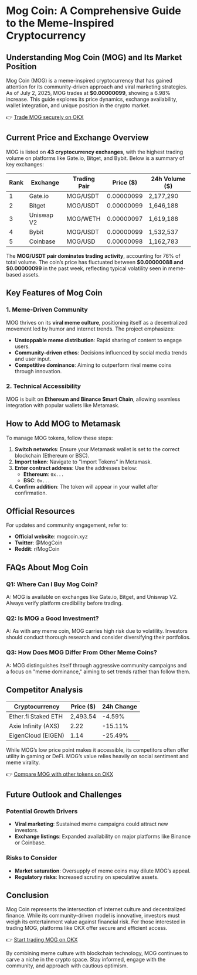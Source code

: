 # Mog Coin: A Comprehensive Guide to the Meme-Inspired Cryptocurrency  

## Understanding Mog Coin (MOG) and Its Market Position  

Mog Coin (MOG) is a meme-inspired cryptocurrency that has gained attention for its community-driven approach and viral marketing strategies. As of July 2, 2025, MOG trades at **$0.00000099**, showing a 6.98% increase. This guide explores its price dynamics, exchange availability, wallet integration, and unique position in the crypto market.  

👉 [Trade MOG securely on OKX](https://bit.ly/okx-bonus)  

## Current Price and Exchange Overview  

MOG is listed on **43 cryptocurrency exchanges**, with the highest trading volume on platforms like Gate.io, Bitget, and Bybit. Below is a summary of key exchanges:  

| Rank | Exchange         | Trading Pair | Price ($)      | 24h Volume ($) |  
|------|------------------|--------------|----------------|----------------|  
| 1    | Gate.io          | MOG/USDT     | 0.00000099     | 2,177,290      |  
| 2    | Bitget           | MOG/USDT     | 0.00000099     | 1,646,188      |  
| 3    | Uniswap V2       | MOG/WETH     | 0.00000097     | 1,619,188      |  
| 4    | Bybit            | MOG/USDT     | 0.00000099     | 1,532,537      |  
| 5    | Coinbase         | MOG/USD      | 0.00000098     | 1,162,783      |  

The **MOG/USDT pair dominates trading activity**, accounting for 76% of total volume. The coin’s price has fluctuated between **$0.00000088 and $0.00000099** in the past week, reflecting typical volatility seen in meme-based assets.  

## Key Features of Mog Coin  

### 1. **Meme-Driven Community**  
MOG thrives on its **viral meme culture**, positioning itself as a decentralized movement led by humor and internet trends. The project emphasizes:  
- **Unstoppable meme distribution**: Rapid sharing of content to engage users.  
- **Community-driven ethos**: Decisions influenced by social media trends and user input.  
- **Competitive dominance**: Aiming to outperform rival meme coins through innovation.  

### 2. **Technical Accessibility**  
MOG is built on **Ethereum and Binance Smart Chain**, allowing seamless integration with popular wallets like Metamask.  

## How to Add MOG to Metamask  

To manage MOG tokens, follow these steps:  
1. **Switch networks**: Ensure your Metamask wallet is set to the correct blockchain (Ethereum or BSC).  
2. **Import token**: Navigate to "Import Tokens" in Metamask.  
3. **Enter contract address**: Use the addresses below:  
   - **Ethereum**: `0x...`  
   - **BSC**: `0x...`  
4. **Confirm addition**: The token will appear in your wallet after confirmation.  

## Official Resources  

For updates and community engagement, refer to:  
- **Official website**: mogcoin.xyz  
- **Twitter**: @MogCoin  
- **Reddit**: r/MogCoin  

## FAQs About Mog Coin  

### Q1: Where Can I Buy Mog Coin?  
A: MOG is available on exchanges like Gate.io, Bitget, and Uniswap V2. Always verify platform credibility before trading.  

### Q2: Is MOG a Good Investment?  
A: As with any meme coin, MOG carries high risk due to volatility. Investors should conduct thorough research and consider diversifying their portfolios.  

### Q3: How Does MOG Differ From Other Meme Coins?  
A: MOG distinguishes itself through aggressive community campaigns and a focus on "meme dominance," aiming to set trends rather than follow them.  

## Competitor Analysis  

| Cryptocurrency         | Price ($)    | 24h Change |  
|------------------------|--------------|------------|  
| Ether.fi Staked ETH    | 2,493.54     | -4.59%     |  
| Axie Infinity (AXS)    | 2.22         | -15.11%    |  
| EigenCloud (EIGEN)     | 1.14         | -25.49%    |  

While MOG’s low price point makes it accessible, its competitors often offer utility in gaming or DeFi. MOG’s value relies heavily on social sentiment and meme virality.  

👉 [Compare MOG with other tokens on OKX](https://bit.ly/okx-bonus)  

## Future Outlook and Challenges  

### Potential Growth Drivers  
- **Viral marketing**: Sustained meme campaigns could attract new investors.  
- **Exchange listings**: Expanded availability on major platforms like Binance or Coinbase.  

### Risks to Consider  
- **Market saturation**: Oversupply of meme coins may dilute MOG’s appeal.  
- **Regulatory risks**: Increased scrutiny on speculative assets.  

## Conclusion  

Mog Coin represents the intersection of internet culture and decentralized finance. While its community-driven model is innovative, investors must weigh its entertainment value against financial risk. For those interested in trading MOG, platforms like OKX offer secure and efficient access.  

👉 [Start trading MOG on OKX](https://bit.ly/okx-bonus)  

By combining meme culture with blockchain technology, MOG continues to carve a niche in the crypto space. Stay informed, engage with the community, and approach with cautious optimism.